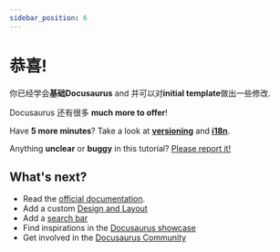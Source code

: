 ```yaml
---
sidebar_position: 6
---
```


# 恭喜!

你已经学会**基础Docusaurus** and 并可以对**initial template**做出一些修改.

Docusaurus 还有很多 **much more to offer**!

Have **5 more minutes**? Take a look at **[versioning](../Advance/manage-docs-versions.md)** and **[i18n](../Advance/translate-your-site.md)**.

Anything **unclear** or **buggy** in this tutorial? [Please report it!](https://github.com/facebook/docusaurus/discussions/4610)

## What's next?

- Read the [official documentation](https://docusaurus.io/).
- Add a custom [Design and Layout](https://docusaurus.io/docs/styling-layout)
- Add a [search bar](https://docusaurus.io/docs/search)
- Find inspirations in the [Docusaurus showcase](https://docusaurus.io/showcase)
- Get involved in the [Docusaurus Community](https://docusaurus.io/community/support)

